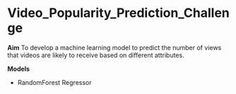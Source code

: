 # Video_Popularity_Prediction_Challenge #

**Aim** To develop a machine learning model to predict the number of views that videos are likely to receive based on different attributes.

**Models**

* RandomForest Regressor


